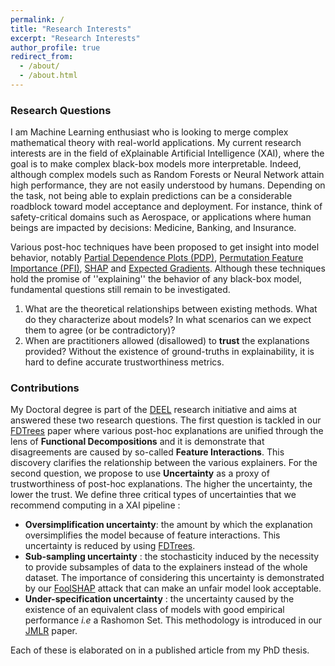 ```yaml
---
permalink: /
title: "Research Interests"
excerpt: "Research Interests"
author_profile: true
redirect_from: 
  - /about/
  - /about.html
---
```


### Research Questions

I am Machine Learning enthusiast who is looking to merge complex mathematical theory with real-world applications.
My current research interests are in the field of eXplainable Artificial Intelligence (XAI), where the goal is
to make complex black-box models more interpretable. Indeed, although complex models such as Random Forests or
Neural Network attain high performance, they are not easily understood by humans. Depending on the task, not being
able to explain predictions can be a considerable roadblock toward model acceptance and deployment. For instance, think of
safety-critical domains such as Aerospace, or applications where human beings are impacted by decisions:
Medicine, Banking, and Insurance.

Various post-hoc techniques have been proposed to get insight into model behavior, notably
[Partial Dependence Plots (PDP)](https://scikit-learn.org/stable/modules/partial_dependence.html),
[Permutation Feature Importance (PFI)](https://scikit-learn.org/stable/modules/permutation_importance.html),
[SHAP](https://github.com/shap/shap) and [Expected Gradients](https://www.nature.com/articles/s42256-021-00343-w).
Although these techniques hold the promise of ''explaining'' the behavior of any black-box model, fundamental questions
still remain to be investigated.

1. What are the theoretical relationships between existing methods. What do they characterize about models?
In what scenarios can we expect them to agree (or be contradictory)?
2. When are practitioners allowed (disallowed) to **trust** the explanations provided? Without the existence of
ground-truths in explainability, it is hard to define accurate trustworthiness metrics.

### Contributions

My Doctoral degree is part of the [DEEL](https://deel.quebec/) research initiative and aims at answered these two research questions.
The first question is tackled in our [FDTrees](https://gablabc.github.io/publication/FDTrees.html) paper
where various post-hoc explanations are unified through the lens of **Functional Decompositions** and it is demonstrate that
disagreements are caused by so-called **Feature Interactions**. This discovery clarifies the relationship between the various explainers.
For the second question, we propose to use **Uncertainty** as a proxy of trustworthiness of post-hoc explanations. The higher the
uncertainty, the lower the trust. We define three critical types of uncertainties that we recommend computing in a XAI pipeline :

- **Oversimplification uncertainty**: the amount by which the explanation oversimplifies the model because of feature
interactions. This uncertainty is reduced by using [FDTrees](https://gablabc.github.io/publication/FDTrees.html).
- **Sub-sampling uncertainty** : the stochasticity induced by the necessity to provide subsamples of data to the explainers
instead of the whole dataset. The importance of considering this uncertainty is demonstrated by our
[FoolSHAP](https://gablabc.github.io/publication/fool_SHAP.html) attack that can make an unfair model look acceptable.
- **Under-specification uncertainty** : the uncertainty caused by the existence of an equivalent class of models with good
empirical performance *i.e* a Rashomon Set. This methodology is introduced in our
[JMLR](https://gablabc.github.io/publication/partial_order.html) paper.

Each of these is elaborated on in a published article from my PhD thesis.
